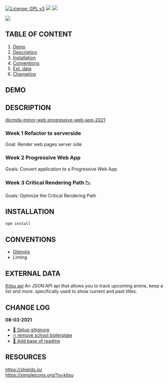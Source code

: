 [![License: GPL v3](https://img.shields.io/badge/License-GPLv3-blue.svg?style=flat-square)](https://www.gnu.org/licenses/gpl-3.0) [![](https://img.shields.io/badge/gitmoji-%20😜%20😍-FFDD67.svg?style=flat-square)](https://gitmoji.dev) [![](https://img.shields.io/badge/KITSU-hello-orange?style=flat-square&logo=Kitsu)](https://kitsu.docs.apiary.io/#)

![](https://miro.medium.com/max/2800/1*K_GsJOj3T2ATvSVtT-YWEA.png)

## TABLE OF CONTENT

1. [Demo](#demo)
1. [Description](#description)
1. [Installation](#installation)
1. [Conventions](#conventions)
1. [Ext. data](#external-data)
1. [Changelog](#change-log)

## DEMO

## DESCRIPTION

[@cmda-minor-web progressive-web-app-2021](https://github.com/cmda-minor-web/progressive-web-apps-2021)

### Week 1 Refactor to serverside

Goal: Render web pages server side

### Week 2 Progressive Web App

Goals: Convert application to a Progressive Web App

### Week 3 Critical Rendering Path 📉

Goals: Optimize the Critical Rendering Path

## INSTALLATION

```ZSH
npm install
```

## CONVENTIONS

- [Gitmojis](https://gitmoji.dev/)
- Linting

## EXTERNAL DATA

[Kitsu api](https://kitsu.docs.apiary.io/) An JSON:API api that allows you to track upcoming anime, keep a list and more. specifically used to show current and past titles.

## CHANGE LOG

**08-03-2021**

- [:see_no_evil: Setup gitignore](a53aff9d139808daf73cb38509354b0de364a469)
- [:fire: remove school boilerplate](https://github.com/dewarian/progressive-web-apps-2021/commit/65f5d11e9511ec301fcfb136f176d1e1238c9ed8)
- [:memo: Add base of readme](https://github.com/dewarian/progressive-web-apps-2021/commit/206aa586f8ef8ed85192f86f9017b384c0b34699)

## RESOURCES

https://shields.io/  
https://simpleicons.org/?q=kitsu
